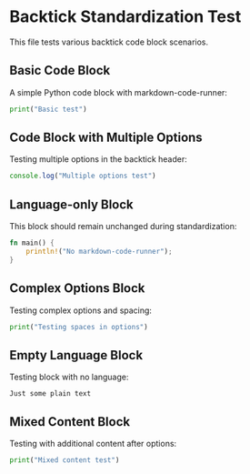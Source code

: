 # Backtick Standardization Test

This file tests various backtick code block scenarios.

## Basic Code Block
A simple Python code block with markdown-code-runner:

```python
print("Basic test")
```

## Code Block with Multiple Options
Testing multiple options in the backtick header:

```javascript
console.log("Multiple options test")
```

## Language-only Block
This block should remain unchanged during standardization:

```rust
fn main() {
    println!("No markdown-code-runner");
}
```

## Complex Options Block
Testing complex options and spacing:

```python
print("Testing spaces in options")
```

## Empty Language Block
Testing block with no language:

```
Just some plain text
```

## Mixed Content Block
Testing with additional content after options:

```python
print("Mixed content test")
```
